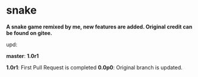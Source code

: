 # snake

__A snake game remixed by me, new features are added. Original credit can be found on gitee.__

upd:

__master__: __1.0r1__

__1.0r1__: First Pull Request is completed
__0.0p0__: Original branch is updated.
